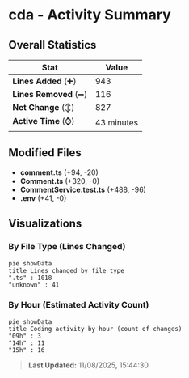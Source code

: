 # cda - Activity Summary 

## Overall Statistics

| Stat                   | Value                                                             |
| ---------------------- | ----------------------------------------------------------------- |
| **Lines Added** (➕)   | 943                                          |
| **Lines Removed** (➖) | 116                                        |
| **Net Change** (↕)    | 827                |
| **Active Time** (⌚)   | 43 minutes |


## Modified Files
- **comment.ts** (+94, -20)
- **Comment.ts** (+320, -0)
- **CommentService.test.ts** (+488, -96)
- **.env** (+41, -0)

## Visualizations

### By File Type (Lines Changed)

```mermaid
pie showData
title Lines changed by file type
".ts" : 1018
"unknown" : 41
```

### By Hour (Estimated Activity Count)

```mermaid
pie showData
title Coding activity by hour (count of changes)
"09h" : 3
"14h" : 11
"15h" : 16
```


> **Last Updated:** 11/08/2025, 15:44:30